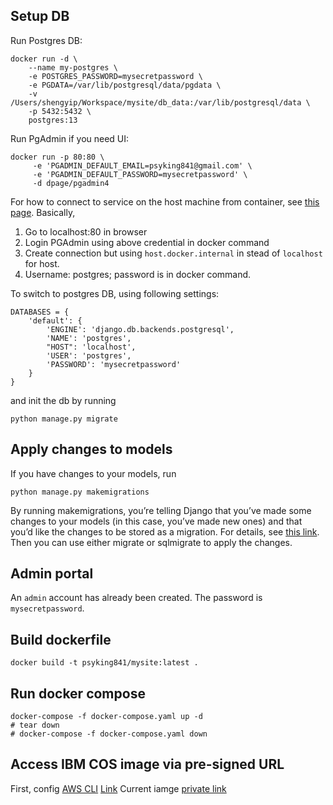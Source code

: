 ## Setup DB
Run Postgres DB:
```
docker run -d \
    --name my-postgres \
    -e POSTGRES_PASSWORD=mysecretpassword \
    -e PGDATA=/var/lib/postgresql/data/pgdata \
    -v /Users/shengyip/Workspace/mysite/db_data:/var/lib/postgresql/data \
    -p 5432:5432 \
    postgres:13
```
Run PgAdmin if you need UI:
```
docker run -p 80:80 \
     -e 'PGADMIN_DEFAULT_EMAIL=psyking841@gmail.com' \
     -e 'PGADMIN_DEFAULT_PASSWORD=mysecretpassword' \
     -d dpage/pgadmin4
```

For how to connect to service on the host machine from container, see [this page](https://docs.docker.com/docker-for-mac/networking/#use-cases-and-workarounds).
Basically, 
1. Go to localhost:80 in browser
2. Login PGAdmin using above credential in docker command
3. Create connection but using `host.docker.internal` in stead of `localhost` for host.
4. Username: postgres; password is in docker command.

To switch to postgres DB, using following settings:
```
DATABASES = {
    'default': {
        'ENGINE': 'django.db.backends.postgresql',
        'NAME': 'postgres',
        "HOST": 'localhost',
        'USER': 'postgres',
        'PASSWORD': 'mysecretpassword'
    }
}
```
and init the db by running  
```
python manage.py migrate
```

## Apply changes to models
If you have changes to your models, run
```
python manage.py makemigrations
```
By running makemigrations, you’re telling Django that you’ve made some changes to your models (in this case, you’ve made new ones) and that you’d like the changes to be stored as a migration.
For details, see [this link](https://docs.djangoproject.com/en/3.1/intro/tutorial02/#activating-models).
Then you can use either migrate or sqlmigrate to apply the changes.

## Admin portal
An `admin` account has already been created. The password is `mysecretpassword`.

## Build dockerfile
```
docker build -t psyking841/mysite:latest .
```

## Run docker compose
```
docker-compose -f docker-compose.yaml up -d
# tear down
# docker-compose -f docker-compose.yaml down
```

## Access IBM COS image via pre-signed URL
First, config [AWS CLI](https://cloud.ibm.com/docs/cloud-object-storage?topic=cloud-object-storage-uhc-hmac-credentials-main)
[Link](https://cloud.ibm.com/docs/cloud-object-storage?topic=cloud-object-storage-presign-url)
Current iamge [private link](https://s3.private.us.cloud-object-storage.appdomain.cloud/cloud-object-storage-dsx-cos-standard-g57/me.jpeg?X-Amz-Algorithm=AWS4-HMAC-SHA256&X-Amz-Credential=66bf90ffef924a379679da395b5581aa%2F20220103%2Fus-east%2Fs3%2Faws4_request&X-Amz-Date=20220103T034608Z&X-Amz-Expires=3600&X-Amz-SignedHeaders=host&X-Amz-Signature=3fd79c1b5c207884874aa95d8f72cc011694155ab89b15b48d0303ff562f5538)
